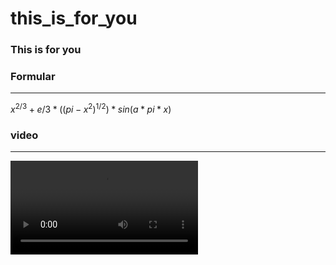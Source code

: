 # this_is_for_you
### This is for you

### Formular    
<hr>

$x^{2/3} + e/3 * ((pi - x^{2})^{1/2}) * sin(a * pi * x)$

### video    
<hr>
<video controls src="heart.mp4" />
